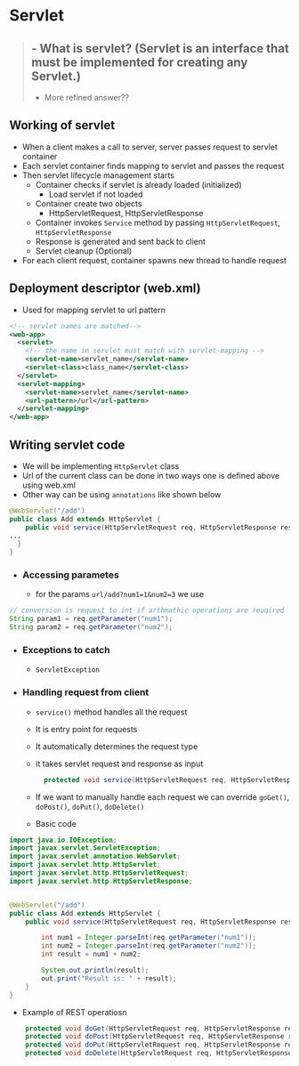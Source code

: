 # Servlet
> ## - What is servlet? (Servlet is an interface that must be implemented for creating any Servlet.)
>   - More refined answer??

## Working of servlet 
- When a client makes a call to server, server passes request to servlet container
- Each servlet container finds mapping to servlet and passes the request
- Then servlet lifecycle management starts
  - Container checks if servlet is already loaded (initialized)
    - Load servlet if not loaded
  - Container create two objects 
    - HttpServletRequest, HttpServletResponse
  - Container invokes `Service` method by passing `HttpServletRequest`, `HttpServletResponse` 
  - Response is generated and sent back to client
  - Servlet cleanup (Optional)
- For each client request, container spawns new thread to handle request

## Deployment descriptor (web.xml)
- Used for mapping servlet to url pattern
```xml
<!-- servlet names are matched-->
<web-app>
  <servlet>
    <!-- the name in servlet must match with servlet-mapping -->
    <servlet-name>servlet_name</servlet-name>
    <servlet-class>class_name</servlet-class>
  </servlet>
  <servlet-mapping>
    <servlet-name>servlet_name</servlet-name>
    <url-pattern>/url</url-pattern>
  </servlet-mapping>
</web-app>  
```

## Writing servlet code
- We will be implementing `HttpServlet` class
- Url of the current class can be done in two ways one is defined above using web.xml
- Other way can be using `annotations` like shown below

```java
@WebServlet("/add")
public class Add extends HttpServlet {
    public void service(HttpServletRequest req, HttpServletResponse res) throws ServletException, IOException {
...
  }
}
```

- ### Accessing parametes
  - for the params `url/add?num1=1&num2=3` we use

```java
// conversion is request to int if arthmathic operations are reuqired
String param1 = req.getParameter("num1");
String param2 = req.getParameter("num2");
```

- ### Exceptions to catch
  - `ServletException`

- ### Handling request from client
  - `service()` method handles all the request
  - It is entry point for requests
  - It automatically determines the request type
  - it takes servlet request and response as input

    ```java
      protected void service(HttpServletRequest req, HttpServletResponse res){}
    ```
  - If we want to manually handle each request we can override `goGet()`, `doPost()`, `doPut()`, `doDelete()`
  - Basic code

```java
import java.io.IOException;
import javax.servlet.ServletException;
import javax.servlet.annotation.WebServlet;
import javax.servlet.http.HttpServlet;
import javax.servlet.http.HttpServletRequest;
import javax.servlet.http.HttpServletResponse;


@WebServlet("/add")
public class Add extends HttpServlet {
    public void service(HttpServletRequest req, HttpServletResponse res) throws ServletException, IOException {

        int num1 = Integer.parseInt(req.getParameter("num1"));
        int num2 = Integer.parseInt(req.getParameter("num2"));
        int result = num1 + num2;

        System.out.println(result);
        out.print("Result is: " + result);
    }
}
```
  - Example of REST operatiosn
```java
    protected void doGet(HttpServletRequest req, HttpServletResponse res) throws IOException {}
    protected void doPost(HttpServletRequest req, HttpServletResponse res) throws IOException {}
    protected void doPut(HttpServletRequest req, HttpServletResponse res) throws IOException {}
    protected void doDelete(HttpServletRequest req, HttpServletResponse res) throws IOException {}
```
